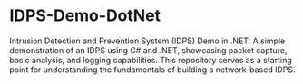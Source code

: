 # IDPS-Demo-DotNet
 Intrusion Detection and Prevention System (IDPS) Demo in .NET: A simple demonstration of an IDPS using C# and .NET, showcasing packet capture, basic analysis, and logging capabilities. This repository serves as a starting point for understanding the fundamentals of building a network-based IDPS.
